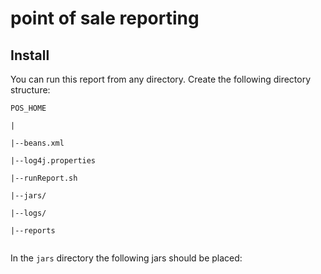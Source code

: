 # point of sale reporting

## Install

You can run this report from any directory.  Create the following directory structure:
<code>  
POS_HOME  
|  
|--beans.xml  
|--log4j.properties  
|--runReport.sh  
|--jars/  
|--logs/  
|--reports  
</code>

In the `jars` directory the following jars should be placed:

